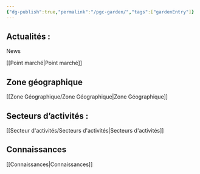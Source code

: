 ```yaml
---
{"dg-publish":true,"permalink":"/pgc-garden/","tags":["gardenEntry"]}
---
```


## **Actualités :**

News

[[Point marché\|Point marché]]







## **Zone géographique**

[[Zone Géographique/Zone Géographique\|Zone Géographique]]

## **Secteurs d’activités :**

[[Secteur d'activités/Secteurs d'activités\|Secteurs d'activités]]



##  Connaissances 

[[Connaissances\|Connaissances]]



